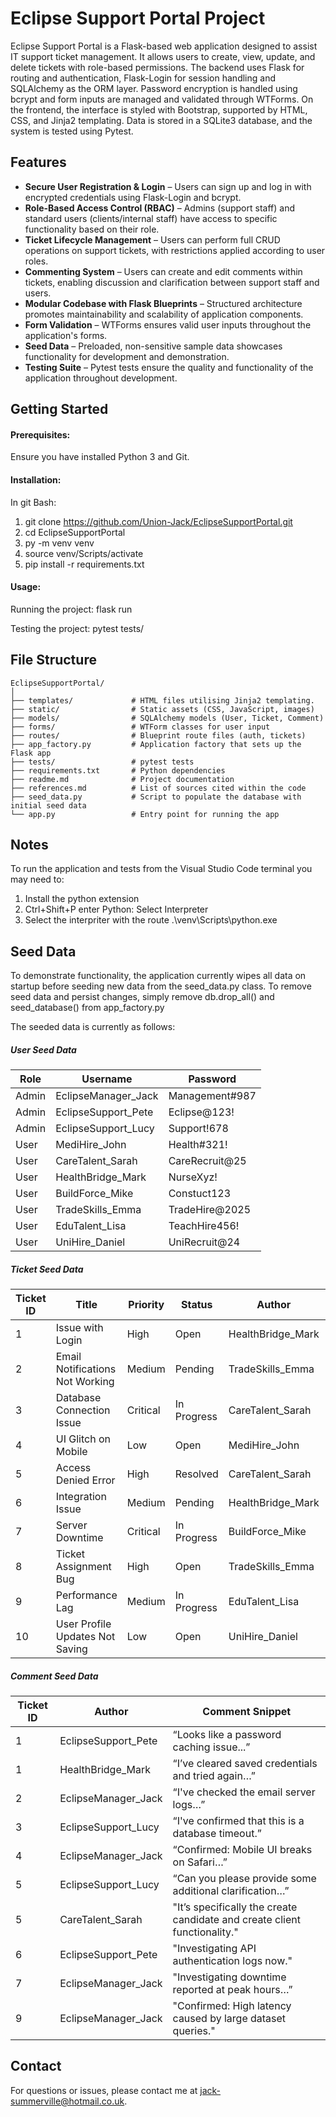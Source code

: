 # Eclipse Support Portal Project
Eclipse Support Portal is a Flask-based web application designed to assist IT support ticket management. It allows users to create, view, update, and delete tickets with role-based permissions. The backend uses Flask for routing and authentication, Flask-Login for session handling and SQLAlchemy as the ORM layer. Password encryption is handled  using bcrypt and form inputs are managed and validated through WTForms. On the frontend, the interface is styled with Bootstrap, supported by HTML, CSS, and Jinja2 templating. Data is stored in a SQLite3 database, and the system is tested using Pytest.

## Features
- **Secure User Registration & Login** – Users can sign up and log in with encrypted credentials using Flask-Login and bcrypt.
- **Role-Based Access Control (RBAC)** – Admins (support staff) and standard users (clients/internal staff) have access to specific functionality based on their role.
- **Ticket Lifecycle Management** – Users can perform full CRUD operations on support tickets, with restrictions applied according to user roles.
- **Commenting System** – Users can create and edit comments within tickets, enabling discussion and clarification between support staff and users.
- **Modular Codebase with Flask Blueprints** – Structured architecture promotes maintainability and scalability of application components.
- **Form Validation** – WTForms ensures valid user inputs throughout the application's forms.
- **Seed Data** – Preloaded, non-sensitive sample data showcases functionality for development and demonstration.
- **Testing Suite** – Pytest tests ensure the quality and functionality of the application throughout development.  

## Getting Started
#### Prerequisites:
Ensure you have installed Python 3 and Git.

#### Installation: 
In git Bash:
1. git clone https://github.com/Union-Jack/EclipseSupportPortal.git
2. cd EclipseSupportPortal
3. py -m venv venv
4. source venv/Scripts/activate
5. pip install -r requirements.txt

#### Usage:
Running the project:
flask run 

Testing the project:
pytest tests/

## File Structure
    EclipseSupportPortal/
    │
    ├── templates/             # HTML files utilising Jinja2 templating.
    ├── static/                # Static assets (CSS, JavaScript, images)
    ├── models/                # SQLAlchemy models (User, Ticket, Comment)
    ├── forms/                 # WTForm classes for user input
    ├── routes/                # Blueprint route files (auth, tickets)
    ├── app_factory.py         # Application factory that sets up the Flask app
    ├── tests/                 # pytest tests
    ├── requirements.txt       # Python dependencies
    ├── readme.md              # Project documentation
    ├── references.md          # List of sources cited within the code 
    ├── seed_data.py           # Script to populate the database with initial seed data
    └── app.py                 # Entry point for running the app

## Notes
To run the application and tests from the Visual Studio Code terminal you may need to:
1. Install the python extension
2. Ctrl+Shift+P enter Python: Select Interpreter 
3. Select the interpriter with the route .\venv\Scripts\python.exe

## Seed Data
To demonstrate functionality, the application currently wipes all data on startup before seeding new data from the seed_data.py class.
To remove seed data and persist changes, simply remove db.drop_all() and seed_database() from app_factory.py

The seeded data is currently as follows:
##### User Seed Data
| Role  | Username               | Password         |
|-------|------------------------|------------------|
| Admin | EclipseManager_Jack    | Management#987   |
| Admin | EclipseSupport_Pete    | Eclipse@123!     |
| Admin | EclipseSupport_Lucy    | Support!678      |
| User  | MediHire_John          | Health#321!      |
| User  | CareTalent_Sarah       | CareRecruit@25   |
| User  | HealthBridge_Mark      | NurseXyz!        |
| User  | BuildForce_Mike        | Constuct123      |
| User  | TradeSkills_Emma       | TradeHire@2025   |
| User  | EduTalent_Lisa         | TeachHire456!    |
| User  | UniHire_Daniel         | UniRecruit@24    |

##### Ticket Seed Data
| Ticket ID | Title                              | Priority  | Status       | Author              | Assignee               |
|-----------|------------------------------------|-----------|--------------|---------------------|------------------------|
| 1         | Issue with Login                   | High      | Open         | HealthBridge_Mark   | EclipseSupport_Pete    |
| 2         | Email Notifications Not Working    | Medium    | Pending      | TradeSkills_Emma    | EclipseManager_Jack    |
| 3         | Database Connection Issue          | Critical  | In Progress  | CareTalent_Sarah    | EclipseSupport_Lucy    |
| 4         | UI Glitch on Mobile                | Low       | Open         | MediHire_John       | EclipseManager_Jack    |
| 5         | Access Denied Error                | High      | Resolved     | CareTalent_Sarah    | EclipseSupport_Lucy    |
| 6         | Integration Issue                  | Medium    | Pending      | HealthBridge_Mark   | EclipseSupport_Pete    |
| 7         | Server Downtime                    | Critical  | In Progress  | BuildForce_Mike     | EclipseManager_Jack    |
| 8         | Ticket Assignment Bug              | High      | Open         | TradeSkills_Emma    | Unassigned             |
| 9         | Performance Lag                    | Medium    | In Progress  | EduTalent_Lisa      | EclipseManager_Jack    |
| 10        | User Profile Updates Not Saving    | Low       | Open         | UniHire_Daniel      | Unassigned             |

##### Comment Seed Data
| Ticket ID | Author              | Comment Snippet                                                              |
|-----------|---------------------|------------------------------------------------------------------------------|
| 1         | EclipseSupport_Pete | “Looks like a password caching issue...”                                     |
| 1         | HealthBridge_Mark   | “I’ve cleared saved credentials and tried again…”                            |
| 2         | EclipseManager_Jack | “I've checked the email server logs…”                                        |
| 3         | EclipseSupport_Lucy | “I've confirmed that this is a database timeout.”                            |
| 4         | EclipseManager_Jack | “Confirmed: Mobile UI breaks on Safari…”                                     |
| 5         | EclipseSupport_Lucy | “Can you please provide some additional clarification…”                      |
| 5         | CareTalent_Sarah    | "It’s specifically the create candidate and create client functionality."    |
| 6         | EclipseSupport_Pete | "Investigating API authentication logs now."                                 |
| 7         | EclipseManager_Jack | "Investigating downtime reported at peak hours…”                             |
| 9         | EclipseManager_Jack | "Confirmed: High latency caused by large dataset queries."                   |

## Contact
For questions or issues, please contact me at jack-summerville@hotmail.co.uk.
